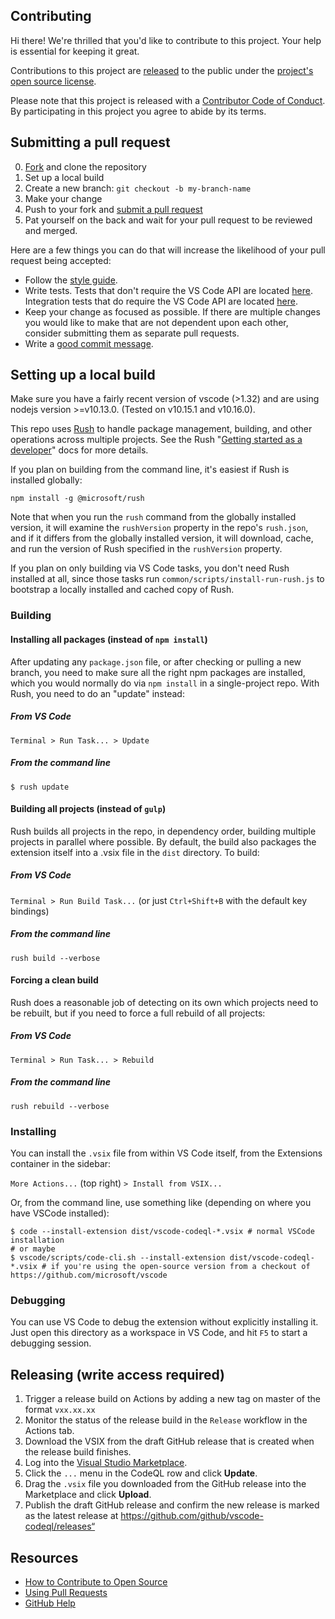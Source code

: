 ## Contributing

[fork]: https://github.com/github/vscode-codeql/fork
[pr]: https://github.com/github/vscode-codeql/compare
[style]: https://primer.style
[code-of-conduct]: CODE_OF_CONDUCT.md

Hi there! We're thrilled that you'd like to contribute to this project. Your help is essential for keeping it great.

Contributions to this project are [released](https://help.github.com/articles/github-terms-of-service/#6-contributions-under-repository-license) to the public under the [project's open source license](LICENSE.md).

Please note that this project is released with a [Contributor Code of Conduct][code-of-conduct]. By participating in this project you agree to abide by its terms.

## Submitting a pull request

0. [Fork][fork] and clone the repository
0. Set up a local build
0. Create a new branch: `git checkout -b my-branch-name`
0. Make your change
0. Push to your fork and [submit a pull request][pr]
0. Pat yourself on the back and wait for your pull request to be reviewed and merged.

Here are a few things you can do that will increase the likelihood of your pull request being accepted:

- Follow the [style guide][style].
- Write tests. Tests that don't require the VS Code API are located [here](extensions/ql-vscode/test). Integration tests that do require the VS Code API are located [here](extensions/ql-vscode/src/vscode-tests).
- Keep your change as focused as possible. If there are multiple changes you would like to make that are not dependent upon each other, consider submitting them as separate pull requests.
- Write a [good commit message](http://tbaggery.com/2008/04/19/a-note-about-git-commit-messages.html).

## Setting up a local build

Make sure you have a fairly recent version of vscode (>1.32) and are using nodejs
version >=v10.13.0. (Tested on v10.15.1 and v10.16.0).

This repo uses [Rush](https://rushjs.io) to handle package management, building, and other
operations across multiple projects. See the Rush "[Getting started as a developer](https://rushjs.io/pages/developer/new_developer/)" docs
for more details.

If you plan on building from the command line, it's easiest if Rush is installed globally:

```shell
npm install -g @microsoft/rush
```

Note that when you run the `rush` command from the globally installed version, it will examine the
`rushVersion` property in the repo's `rush.json`, and if it differs from the globally installed
version, it will download, cache, and run the version of Rush specified in the `rushVersion`
property.

If you plan on only building via VS Code tasks, you don't need Rush installed at all, since those
tasks run `common/scripts/install-run-rush.js` to bootstrap a locally installed and cached copy of
Rush.

### Building

#### Installing all packages (instead of `npm install`)

After updating any `package.json` file, or after checking or pulling a new branch, you need to
make sure all the right npm packages are installed, which you would normally do via `npm install` in
a single-project repo. With Rush, you need to do an "update" instead:

##### From VS Code

`Terminal > Run Task... > Update`

##### From the command line

```shell
$ rush update
```

#### Building all projects (instead of `gulp`)

Rush builds all projects in the repo, in dependency order, building multiple projects in parallel
where possible. By default, the build also packages the extension itself into a .vsix file in the
`dist` directory. To build:

##### From VS Code

`Terminal > Run Build Task...` (or just `Ctrl+Shift+B` with the default key bindings)

##### From the command line

```shell
rush build --verbose
```

#### Forcing a clean build

Rush does a reasonable job of detecting on its own which projects need to be rebuilt, but if you need to
force a full rebuild of all projects:

##### From VS Code

`Terminal > Run Task... > Rebuild`

##### From the command line

```shell
rush rebuild --verbose
```

### Installing

You can install the `.vsix` file from within VS Code itself, from the Extensions container in the sidebar:

`More Actions...` (top right) `> Install from VSIX...`

Or, from the command line, use something like (depending on where you have VSCode installed):

```shell
$ code --install-extension dist/vscode-codeql-*.vsix # normal VSCode installation
# or maybe
$ vscode/scripts/code-cli.sh --install-extension dist/vscode-codeql-*.vsix # if you're using the open-source version from a checkout of https://github.com/microsoft/vscode
```

### Debugging

You can use VS Code to debug the extension without explicitly installing it. Just open this directory as a workspace in VS Code, and hit `F5` to start a debugging session.

## Releasing (write access required)

1. Trigger a release build on Actions by adding a new tag on master of the format `vxx.xx.xx`
1. Monitor the status of the release build in the `Release` workflow in the Actions tab.
1. Download the VSIX from the draft GitHub release that is created when the release build finishes.
1. Log into the [Visual Studio Marketplace](https://marketplace.visualstudio.com/manage/publishers/github).
1. Click the `...` menu in the CodeQL row and click **Update**.
1. Drag the `.vsix` file you downloaded from the GitHub release into the Marketplace and click **Upload**.
1. Publish the draft GitHub release and confirm the new release is marked as the latest release at https://github.com/github/vscode-codeql/releases“

## Resources

- [How to Contribute to Open Source](https://opensource.guide/how-to-contribute/)
- [Using Pull Requests](https://help.github.com/articles/about-pull-requests/)
- [GitHub Help](https://help.github.com)
